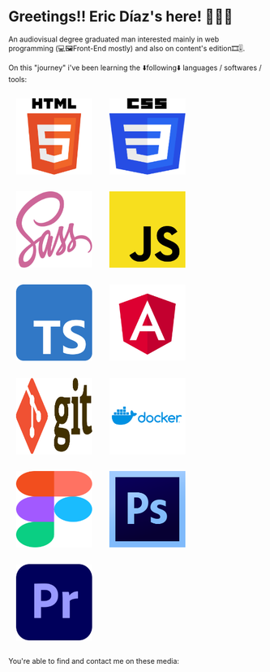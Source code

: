 # Greetings!! Eric Díaz's here! 🙋🏼‍♂️

An audiovisual degree graduated man interested mainly in web programming (💻🖼️Front-End mostly) and also on content's edition🎞️🎚️.

On this "journey" i've been learning the ⬇️following⬇️ languages / softwares / tools:

<img src="readme_images/HTML5_logo.svg" style="margin: 3%" width="150px" height="150px" title="HTML5 logo"/> <img src="readme_images/CSS3_logo.svg" style="margin: 3%" width="150px" height="150px" title="CSS3 logo"/> <img src="readme_images/Sass_Logo.svg" style="margin: 3%" width="150px" height="150px" title="SCSS logo"/> <img src="readme_images/JavaScript_logo.svg" style="margin: 3%" width="150px" height="150px" title="JS logo"/> <img src="readme_images/Typescript_logo.svg" style="margin: 3%" width="150px" height="150px" title="TS logo"/> <img src="readme_images/Angular_logo.svg" style="margin: 3%" width="150px" height="150px" title="Angular logo"/>
<img src="readme_images/Git-logo.svg" style="margin: 3%" width="150px" height="150px" title="Git logo"/>
<img src="readme_images/docker-vector-logo.svg" style="margin: 3%" width="150px" height="150px" title="Docker logo"/>
<img src="readme_images/Figma-logo.svg" style="margin: 3%"  width="150px" height="150px" title="Figma logo"/>
<img src="readme_images/Adobe_Photoshop_CS6_icon.svg" style="margin: 3%" width="150px" height="150px" title="Adobe Photoshop CS6 logo"/>
<img src="readme_images/Adobe_Premiere_Pro_icon.svg" style="margin: 3%" width="150px" height="150px" title="Adobe Premiere Pro logo"/>

You're able to find and contact me on these media:



<!--
**EricDiCiv5/EricDiCiv5** is a ✨ _special_ ✨ repository because its `README.md` (this file) appears on your GitHub profile.

Here are some ideas to get you started:

- 🔭 I’m currently working on ...
- 🌱 I’m currently learning ...
- 👯 I’m looking to collaborate on ...
- 🤔 I’m looking for help with ...
- 💬 Ask me about ...
- 📫 How to reach me: ...
- 😄 Pronouns: ...
- ⚡ Fun fact: ...
-->
